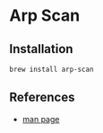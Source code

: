 # Arp Scan

## Installation

```sh
brew install arp-scan
```

## References

*   [man page](http://linux.die.net/man/1/arp-scan)
